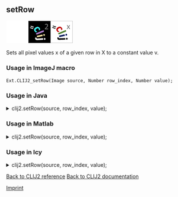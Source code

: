 ## setRow
<img src="images/mini_empty_logo.png"/><img src="images/mini_clij2_logo.png"/><img src="images/mini_clijx_logo.png"/>

Sets all pixel values x of a given row in X to a constant value v.

### Usage in ImageJ macro
```
Ext.CLIJ2_setRow(Image source, Number row_index, Number value);
```




### Usage in Java


<details>

<summary>
clij2.setRow(source, row_index, value);
</summary>
<pre class="highlight">// init CLIJ and GPU
import net.haesleinhuepf.clij2.CLIJ2;
import net.haesleinhuepf.clij.clearcl.ClearCLBuffer;
CLIJ2 clij2 = CLIJ2.getInstance();

// get input parameters
ClearCLBuffer source = clij2.push(sourceImagePlus);
int row_index = 10;
float value = 1.0;
</pre>

<pre class="highlight">
// Execute operation on GPU
clij2.setRow(source, row_index, value);
</pre>

<pre class="highlight">
//show result

// cleanup memory on GPU
clij2.release(source);
</pre>

</details>





### Usage in Matlab


<details>

<summary>
clij2.setRow(source, row_index, value);
</summary>
<pre class="highlight">% init CLIJ and GPU
clij2 = init_clatlab();

% get input parameters
source = clij2.pushMat(source_matrix);
row_index = 10;
value = 1.0;
</pre>

<pre class="highlight">
% Execute operation on GPU
clij2.setRow(source, row_index, value);
</pre>

<pre class="highlight">
% show result

% cleanup memory on GPU
clij2.release(source);
</pre>

</details>





### Usage in Icy


<details>

<summary>
clij2.setRow(source, row_index, value);
</summary>
<pre class="highlight">// init CLIJ and GPU
importClass(net.haesleinhuepf.clicy.CLICY);
importClass(Packages.icy.main.Icy);

clij2 = CLICY.getInstance();

// get input parameters
source_sequence = getSequence();
source = clij2.pushSequence(source_sequence);
row_index = 10;
value = 1.0;
</pre>

<pre class="highlight">
// Execute operation on GPU
clij2.setRow(source, row_index, value);
</pre>

<pre class="highlight">
// show result

// cleanup memory on GPU
clij2.release(source);
</pre>

</details>



[Back to CLIJ2 reference](https://clij.github.io/clij2-docs/reference)
[Back to CLIJ2 documentation](https://clij.github.io/clij2-docs)

[Imprint](https://clij.github.io/imprint)
